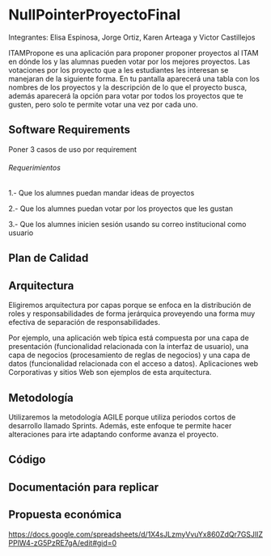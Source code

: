 # NullPointerProyectoFinal
Integrantes:
Elisa Espinosa, Jorge Ortiz, Karen Arteaga y Victor Castillejos

ITAMPropone es una aplicación para proponer proponer proyectos al ITAM en dónde los y las alumnas pueden votar por los mejores proyectos.
Las votaciones por los proyecto que a les estudiantes les interesan se manejaran de la siguiente forma. En tu pantalla aparecerá una tabla con los nombres de los proyectos y la descripción de lo que el proyecto busca, además aparecerá la opción para votar por todos los proyectos que te gusten, pero solo te permite votar una vez por cada uno. 

##  Software Requirements
Poner 3 casos de uso por requirement

###### Requerimientos
1.- Que los alumnes puedan mandar ideas de proyectos

2.- Que los alumnes puedan votar por los proyectos que les gustan

3.- Que los alumnes inicien sesión usando su correo institucional como usuario

## Plan de Calidad
## Arquitectura
Eligiremos arquitectura por capas porque se enfoca en la distribución de roles y responsabilidades de forma jerárquica proveyendo una forma muy efectiva de 
separación de responsabilidades.

Por ejemplo, una aplicación web típica está compuesta por una capa de presentación (funcionalidad relacionada con la interfaz de usuario), una capa de negocios (procesamiento de reglas de negocios) y una capa de datos (funcionalidad relacionada con el acceso a datos). Aplicaciones web Corporativas y sitios Web son ejemplos de esta arquitectura.
## Metodología

Utilizaremos la metodología AGILE porque utiliza periodos cortos de desarrollo llamado Sprints. Además, este enfoque te permite hacer alteraciones para irte adaptando conforme avanza el proyecto. 
## Código
## Documentación para replicar
## Propuesta económica
https://docs.google.com/spreadsheets/d/1X4sJLzmyVvuYx860ZdQr7GSJIlZPPlW4-zG5PzRE7gA/edit#gid=0
